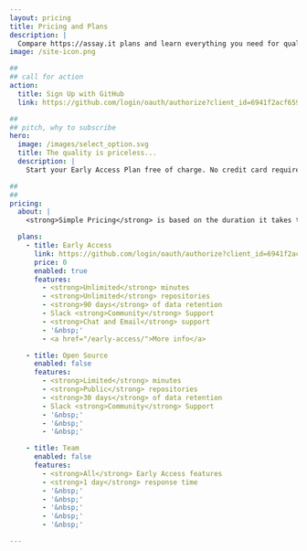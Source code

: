 ```yaml
---
layout: pricing
title: Pricing and Plans 
description: |
  Compare https://assay.it plans and learn everything you need for quality assessment of your product.
image: /site-icon.png

##
## call for action
action:
  title: Sign Up with GitHub
  link: https://github.com/login/oauth/authorize?client_id=6941f2acf659df65f37e&response_type=code&scope=read:user%20repo%20read:org&redirect_uri=https://api.assay.it/auth/hook/github

##
## pitch, why to subscribe
hero:
  image: /images/select_option.svg
  title: The quality is priceless...
  description: |
    Start your Early Access Plan free of charge. No credit card required.

##
##
pricing:
  about: |
    <strong>Simple Pricing</strong> is based on the duration it takes to run quality assessment job.

  plans:
    - title: Early Access
      link: https://github.com/login/oauth/authorize?client_id=6941f2acf659df65f37e&response_type=code&scope=read:user%20repo%20read:org&redirect_uri=https://api.assay.it/auth/hook/github
      price: 0
      enabled: true
      features:
        - <strong>Unlimited</strong> minutes
        - <strong>Unlimited</strong> repositories
        - <strong>90 days</strong> of data retention
        - Slack <strong>Community</strong> Support
        - <strong>Chat and Email</strong> support
        - '&nbsp;'
        - <a href="/early-access/">More info</a>

    - title: Open Source
      enabled: false
      features:
        - <strong>Limited</strong> minutes
        - <strong>Public</strong> repositories
        - <strong>30 days</strong> of data retention
        - Slack <strong>Community</strong> Support
        - '&nbsp;'
        - '&nbsp;'
        - '&nbsp;'

    - title: Team
      enabled: false
      features:
        - <strong>All</strong> Early Access features
        - <strong>1 day</strong> response time
        - '&nbsp;'
        - '&nbsp;'
        - '&nbsp;'
        - '&nbsp;'
        - '&nbsp;'

---
```

